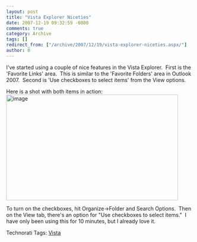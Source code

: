 ```yaml
---
layout: post
title: "Vista Explorer Niceties"
date: 2007-12-19 09:32:59 -0800
comments: true
category: Archive
tags: []
redirect_from: ["/archive/2007/12/19/vista-explorer-niceties.aspx/"]
author: 0
---
```

<!-- more -->
<p>I've started using a couple of nice features in the Vista Explorer.  First is the 'Favorite Links' area.  This is similar to the 'Favorite Folders' area in Outlook 2007.  Second is 'Use checkboxes to select items' from the View options.</p>  <p>Here is a shot with both items in action:<img style="border-right: 0px; border-top: 0px; border-left: 0px; border-bottom: 0px" height="284" alt="image" src="http://blog.jeffhandley.com/Images/PostImages/VistaExplorerNiceties_15C7/image.png" width="463" border="0" /> </p>  <p>To turn on the checkboxes, hit Organize-&gt;Folder and Search Options.  Then on the View tab, there's an option for "Use checkboxes to select items."  I have only been using this for 10 minutes, but I already love it.</p>  <div class="wlWriterSmartContent" id="scid:0767317B-992E-4b12-91E0-4F059A8CECA8:62be44c8-0797-43ac-9db6-10041eda766f" style="padding-right: 0px; display: inline; padding-left: 0px; padding-bottom: 0px; margin: 0px; padding-top: 0px">Technorati Tags: <a href="http://technorati.com/tags/Vista" rel="tag">Vista</a></div>

